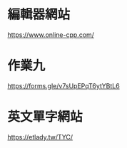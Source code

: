 # 編輯器網站
https://www.online-cpp.com/


# 作業九
https://forms.gle/v7sUpEPqT6ytYBtL6

# 英文單字網站
https://etlady.tw/TYC/
